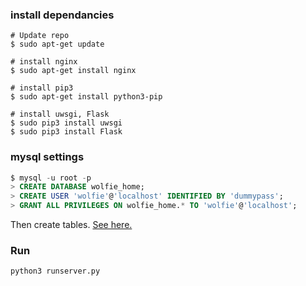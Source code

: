 ### install dependancies

``` shell
# Update repo
$ sudo apt-get update

# install nginx
$ sudo apt-get install nginx

# install pip3
$ sudo apt-get install python3-pip

# install uwsgi, Flask
$ sudo pip3 install uwsgi
$ sudo pip3 install Flask

```

### mysql settings
``` SQL
$ mysql -u root -p
> CREATE DATABASE wolfie_home;
> CREATE USER 'wolfie'@'localhost' IDENTIFIED BY 'dummypass';
> GRANT ALL PRIVILEGES ON wolfie_home.* TO 'wolfie'@'localhost';
```
Then create tables. [See here.](https://github.com/Wolfie-Home/Documents/blob/bumsik/Design%20Document/Design_Document.md#51-mysql)

### Run
```
python3 runserver.py
```
